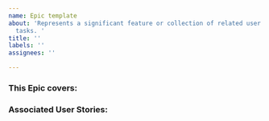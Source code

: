 ```yaml
---
name: Epic template
about: 'Represents a significant feature or collection of related user stories and
  tasks. '
title: ''
labels: ''
assignees: ''

---
```


### This Epic covers:

### Associated User Stories:
